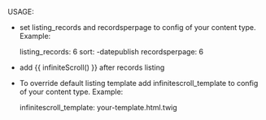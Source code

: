 USAGE:

- set listing_records and recordsperpage to config of your content type. Example:

    listing_records: 6
    sort: -datepublish
    recordsperpage: 6

- add {{ infiniteScroll() }} after records listing

- To override default listing template add infinitescroll_template to config of your content type. Example:

    infinitescroll_template: your-template.html.twig